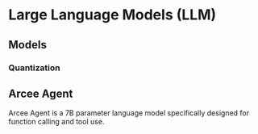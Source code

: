 #  Large Language Models (LLM)

## Models

### Quantization

## Arcee Agent

Arcee Agent is a 7B parameter language model specifically designed for function calling and tool use.



